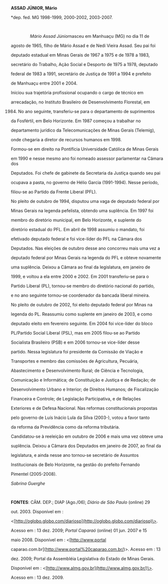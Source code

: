 **ASSAD JÚNIOR, Mário**



\*dep. fed. MG 1998-1999, 2000-2002, 2003-2007.



 



                *Mário Assad Júnior*nasceu em Manhuaçu (MG) no dia 11 de

agosto de 1965, filho de Mário Assad e de Nedi Vieira Assad. Seu pai foi

deputado estadual em Minas Gerais de 1967 a 1975 e de 1978 a 1983,

secretário do Trabalho, Ação Social e Desporto de 1975 a 1978, deputado

federal de 1983 a 1991, secretário de Justiça de 1991 a 1994 e prefeito

de Manhuaçu entre 2001 e 2004.



Iniciou sua trajetória profissional ocupando o cargo de técnico em

arrecadação, no Instituto Brasileiro de Desenvolvimento Florestal, em

1984. No ano seguinte, transferiu-se para o departamento de suprimentos

da Fosfértil, em Belo Horizonte. Em 1987 começou a trabalhar no

departamento jurídico da Telecomunicações de Minas Gerais (Telemig),

onde chegaria a diretor de recursos humanos em 1998.



Formou-se em direito na Pontifícia Universidade Católica de Minas Gerais

em 1990 e nesse mesmo ano foi nomeado assessor parlamentar na Câmara dos

Deputados. Foi chefe de gabinete da Secretaria da Justiça quando seu pai

ocupava a pasta, no governo de Hélio Garcia (1991-1994). Nesse período,

filiou-se ao Partido da Frente Liberal (PFL).



No pleito de outubro de 1994, disputou uma vaga de deputado federal por

Minas Gerais na legenda pefelista, obtendo uma suplência. Em 1997 foi

membro do diretório municipal, em Belo Horizonte, e suplente do

diretório estadual do PFL. Em abril de 1998 assumiu o mandato, foi

efetivado deputado federal e foi vice-líder do PFL na Câmara dos

Deputados. Nas eleições de outubro desse ano concorreu mais uma vez a

deputado federal por Minas Gerais na legenda do PFL e obteve novamente

uma suplência. Deixou a Câmara ao final da legislatura, em janeiro de

1999, e voltou a ela entre 2000 e 2002. Em 2001 transferiu-se para o

Partido Liberal (PL), tornou-se membro do diretório nacional do partido,

e no ano seguinte tornou-se coordenador da bancada liberal mineira.



No pleito de outubro de 2002, foi eleito deputado federal por Minas na

legenda do PL. Reassumiu como suplente em janeiro de 2003, e como

deputado eleito em fevereiro seguinte. Em 2004 foi vice-líder do bloco

PL/Partido Social Liberal (PSL), mas em 2005 filou-se ao Partido

Socialista Brasileiro (PSB) e em 2006 tornou-se vice-líder desse

partido. Nessa legislatura foi presidente da Comissão de Viação e

Transportes e membro das comissões de Agricultura, Pecuária,

Abastecimento e Desenvolvimento Rural; de Ciência e Tecnologia,

Comunicação e Informática; de Constituição e Justiça e de Redação; de

Desenvolvimento Urbano e Interior; de Direitos Humanos; de Fiscalização

Financeira e Controle; de Legislação Participativa, e de Relações

Exteriores e de Defesa Nacional. Nas reformas constitucionais propostas

pelo governo de Luís Inácio Lula da Silva (2003-), votou a favor tanto

da reforma da Previdência como da reforma tributária.



Candidatou-se à reeleição em outubro de 2006 e mais uma vez obteve uma

suplência. Deixou a Câmara dos Deputados em janeiro de 2007, ao final da

legislatura, e ainda nesse ano tornou-se secretário de Assuntos

Institucionais de Belo Horizonte, na gestão do prefeito Fernando

Pimentel (2005-2008).



*Sabrina Guerghe*



 



**FONTES**: CÂM. DEP.; DIAP (Ago./06); *Diário de São Paulo* (online) 29

out. 2003. Disponível em :

\<[http://oglobo.globo.com/diariosp](http://oglobo.globo.com/diariosp)\>.

Acesso em : 13 dez. 2009; *Portal* *Caparaó* (online) 01 jun. 2007 e 15

maio 2008. Disponível em : \<[http://www.portal

caparao.com.br](http://www.portal%20caparao.com.br/)\>. Acesso em : 13

dez. 2009; Portal da Assembléia Legislativa do Estado de Minas Gerais.

Disponível em : \<[http://www.almg.gov.br](http://www.almg.gov.br/)\>.

Acesso em : 13 dez. 2009.



 



 



 

